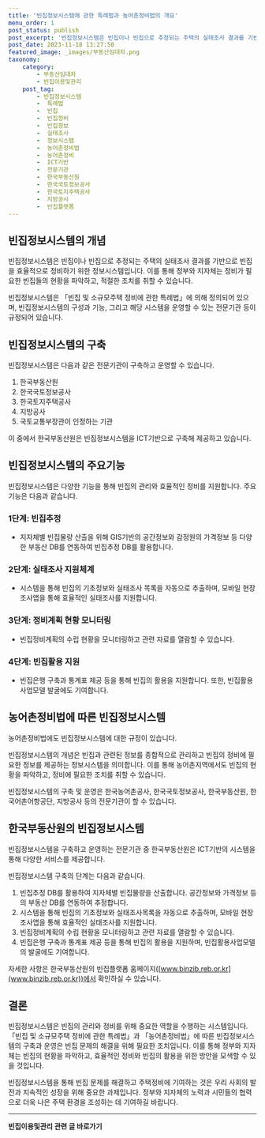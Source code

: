 ```yaml
---
title: '빈집정보시스템에 관한 특례법과 농어촌정비법의 개요'
menu_order: 1
post_status: publish
post_excerpt: '빈집정보시스템은 빈집이나 빈집으로 추정되는 주택의 실태조사 결과를 기반으로 빈집을 효율적으로 정비하기 위한 정보시스템입니다. 이를 통해 정부와 지자체는 정비가 필요한 빈집들의 현황을 파악하고, 적절한 조치를 취할 수 있습니다.'
post_date: 2023-11-18 13:27:50
featured_image: _images/부동산임대차.png
taxonomy:
    category:
        - 부동산임대차
        - 빈집이용및관리
    post_tag:
        - 빈집정보시스템
        -  특례법
        -  빈집
        -  빈집정비
        -  빈집정보
        -  실태조사
        -  정보시스템
        -  농어촌정비법
        -  농어촌정비
        -  ICT기반
        -  전문기관
        -  한국부동산원
        -  한국국토정보공사
        -  한국토지주택공사
        -  지방공사
        -  빈집플랫폼
---
```



## 빈집정보시스템의 개념

빈집정보시스템은 빈집이나 빈집으로 추정되는 주택의 실태조사 결과를 기반으로 빈집을 효율적으로 정비하기 위한 정보시스템입니다. 이를 통해 정부와 지자체는 정비가 필요한 빈집들의 현황을 파악하고, 적절한 조치를 취할 수 있습니다.

빈집정보시스템은 「빈집 및 소규모주택 정비에 관한 특례법」에 의해 정의되어 있으며, 빈집정보시스템의 구성과 기능, 그리고 해당 시스템을 운영할 수 있는 전문기관 등이 규정되어 있습니다.

## 빈집정보시스템의 구축

빈집정보시스템은 다음과 같은 전문기관이 구축하고 운영할 수 있습니다.

1. 한국부동산원
2. 한국국토정보공사
3. 한국토지주택공사
4. 지방공사
5. 국토교통부장관이 인정하는 기관

이 중에서 한국부동산원은 빈집정보시스템을 ICT기반으로 구축해 제공하고 있습니다.

## 빈집정보시스템의 주요기능

빈집정보시스템은 다양한 기능을 통해 빈집의 관리와 효율적인 정비를 지원합니다. 주요기능은 다음과 같습니다.

### 1단계: 빈집추정

- 지자체별 빈집물량 산출을 위해 GIS기반의 공간정보와 감정원의 가격정보 등 다양한 부동산 DB를 연동하여 빈집추정 DB를 활용합니다.

### 2단계: 실태조사 지원체계

- 시스템을 통해 빈집의 기초정보와 실태조사 목록을 자동으로 추출하며, 모바일 현장조사앱을 통해 효율적인 실태조사를 지원합니다.

### 3단계: 정비계획 현황 모니터링

- 빈집정비계획의 수립 현황을 모니터링하고 관련 자료를 열람할 수 있습니다.

### 4단계: 빈집활용 지원

- 빈집은행 구축과 통계표 제공 등을 통해 빈집의 활용을 지원합니다. 또한, 빈집활용사업모델 발굴에도 기여합니다.

## 농어촌정비법에 따른 빈집정보시스템

농어촌정비법에도 빈집정보시스템에 대한 규정이 있습니다. 

빈집정보시스템의 개념은 빈집과 관련된 정보를 종합적으로 관리하고 빈집의 정비에 필요한 정보를 제공하는 정보시스템을 의미합니다. 이를 통해 농어촌지역에서도 빈집의 현황을 파악하고, 정비에 필요한 조치를 취할 수 있습니다.

빈집정보시스템의 구축 및 운영은 한국농어촌공사, 한국국토정보공사, 한국부동산원, 한국어촌어항공단, 지방공사 등의 전문기관이 할 수 있습니다.

## 한국부동산원의 빈집정보시스템

빈집정보시스템을 구축하고 운영하는 전문기관 중 한국부동산원은 ICT기반의 시스템을 통해 다양한 서비스를 제공합니다.

빈집정보시스템 구축의 단계는 다음과 같습니다.

1. 빈집추정 DB를 활용하여 지자체별 빈집물량을 산출합니다. 공간정보와 가격정보 등의 부동산 DB를 연동하여 추정합니다.
2. 시스템을 통해 빈집의 기초정보와 실태조사목록을 자동으로 추출하며, 모바일 현장조사앱을 통해 효율적인 실태조사를 지원합니다.
3. 빈집정비계획의 수립 현황을 모니터링하고 관련 자료를 열람할 수 있습니다.
4. 빈집은행 구축과 통계표 제공 등을 통해 빈집의 활용을 지원하며, 빈집활용사업모델의 발굴에도 기여합니다.

자세한 사항은 한국부동산원의 빈집플랫폼 홈페이지([www.binzib.reb.or.kr](www.binzib.reb.or.kr))에서 확인하실 수 있습니다.

## 결론

빈집정보시스템은 빈집의 관리와 정비를 위해 중요한 역할을 수행하는 시스템입니다. 「빈집 및 소규모주택 정비에 관한 특례법」과 「농어촌정비법」에 따른 빈집정보시스템의 구축과 운영은 빈집 문제의 해결을 위해 필요한 조치입니다. 이를 통해 정부와 지자체는 빈집의 현황을 파악하고, 효율적인 정비와 빈집의 활용을 위한 방안을 모색할 수 있을 것입니다.

빈집정보시스템을 통해 빈집 문제를 해결하고 주택정비에 기여하는 것은 우리 사회의 발전과 지속적인 성장을 위해 중요한 과제입니다. 정부와 지자체의 노력과 시민들의 협력으로 더욱 나은 주택 환경을 조성하는 데 기여하길 바랍니다.
<!-- wp:separator -->
<hr class="wp-block-separator has-alpha-channel-opacity"/>
<!-- /wp:separator -->

<!-- wp:group {"backgroundColor":"base","layout":{"type":"constrained"}} -->
<div class="wp-block-group has-base-background-color has-background"><!-- wp:paragraph {"align":"center","fontSize":"medium"} -->
<p class="has-text-align-center has-large-font-size"><strong>빈집이용및관리 관련 글 바로가기</strong></p>
<!-- /wp:paragraph -->


<!-- wp:latest-posts
{"categories":[{"id":23496,"count":19,"description":"","link":"https://uknowlaw.com/category/%eb%b9%88%ec%a7%91%ec%9d%b4%ec%9a%a9%eb%b0%8f%ea%b4%80%eb%a6%ac/","name":"빈집이용및관리","slug":"빈집이용및관리","taxonomy":"category","parent":0,"meta":[],"_links":{"self":[{"href":"https://uknowlaw.com/wp-json/wp/v2/categories/23496"}],"collection":[{"href":"https://uknowlaw.com/wp-json/wp/v2/categories"}],"about":[{"href":"https://uknowlaw.com/wp-json/wp/v2/taxonomies/category"}],"wp:post_type":[{"href":"https://uknowlaw.com/wp-json/wp/v2/posts?categories=23496"}],"curies":[{"name":"wp","href":"https://api.w.org/{rel}","templated":true}]}}],"postsToShow":100,"excerptLength":28,"postLayout":"grid","columns":2,"featuredImageAlign":"left","featuredImageSizeSlug":"large","fontSize":"small"} /--></div>
<!-- /wp:group -->